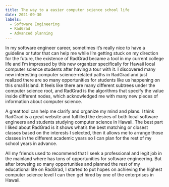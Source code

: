 ```yaml
---
title: The way to a easier computer science school life 
date: 2021-09-30
labels:
  - Software Engineering
  - RadGrad 
  - Advanced planning
---
```


In my software engineer career, sometimes it’s really nice to have a guideline or tutor that can help me while I’m getting stuck on my direction for the future, the existence of RadGrad became a tool in my current college life and I’m impressed by this new organizer specifically for Hawaii local computer science students after having a tour with it. I discovered many new interesting computer science-related paths in RadGrad and just realized there are so many opportunities for students like us happening on this small Island. It feels like there are many different subtrees under the computer science root, and RadGrad is the algorithms that specify the value inside different nodes, which acknowledged me with many new pieces of information about computer science.

A great tool can help me clarify and organize my mind and plans. I think RadGrad is a great website and fulfilled the desires of both local software engineers and students studying computer science in Hawaii. The best part I liked about RadGrad is it shows what’s the best matching or closest classes based on the interests I selected, then it allows me to arrange those classes in the different academic years so I can plan for the rest of my school years in advance.

All my friends used to recommend that I seek a professional and legit job in the mainland where has tons of opportunities for software engineering. But after browsing so many opportunities and planned the rest of my educational life on RadGrad, I started to put hopes on achieving the highest computer science level I can then get hired by one of the enterprises in Hawaii. 


